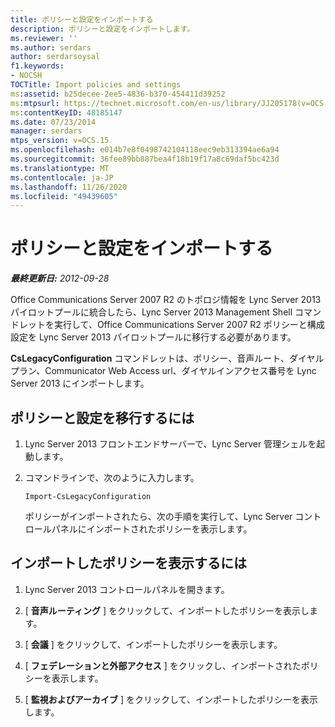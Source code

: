 ```yaml
---
title: ポリシーと設定をインポートする
description: ポリシーと設定をインポートします。
ms.reviewer: ''
ms.author: serdars
author: serdarsoysal
f1.keywords:
- NOCSH
TOCTitle: Import policies and settings
ms:assetid: b25decee-2ee5-4836-b370-454411d39252
ms:mtpsurl: https://technet.microsoft.com/en-us/library/JJ205178(v=OCS.15)
ms:contentKeyID: 48185147
ms.date: 07/23/2014
manager: serdars
mtps_version: v=OCS.15
ms.openlocfilehash: e014b7e8f0498742104118eec9eb313394ae6a94
ms.sourcegitcommit: 36fee89bb887bea4f18b19f17a8c69daf5bc423d
ms.translationtype: MT
ms.contentlocale: ja-JP
ms.lasthandoff: 11/26/2020
ms.locfileid: "49439605"
---
```

# <a name="import-policies-and-settings"></a>ポリシーと設定をインポートする

<div data-xmlns="http://www.w3.org/1999/xhtml">

<div class="topic" data-xmlns="http://www.w3.org/1999/xhtml" data-msxsl="urn:schemas-microsoft-com:xslt" data-cs="https://msdn.microsoft.com/">

<div data-asp="https://msdn2.microsoft.com/asp">



</div>

<div id="mainSection">

<div id="mainBody">

<span> </span>

_**最終更新日:** 2012-09-28_

Office Communications Server 2007 R2 のトポロジ情報を Lync Server 2013 パイロットプールに統合したら、Lync Server 2013 Management Shell コマンドレットを実行して、Office Communications Server 2007 R2 ポリシーと構成設定を Lync Server 2013 パイロットプールに移行する必要があります。

**CsLegacyConfiguration** コマンドレットは、ポリシー、音声ルート、ダイヤルプラン、Communicator Web Access url、ダイヤルインアクセス番号を Lync Server 2013 にインポートします。

<div>

## <a name="to-migrate-policies-and-settings"></a>ポリシーと設定を移行するには

1.  Lync Server 2013 フロントエンドサーバーで、Lync Server 管理シェルを起動します。

2.  コマンドラインで、次のように入力します。
    
        Import-CsLegacyConfiguration
    
    ポリシーがインポートされたら、次の手順を実行して、Lync Server コントロールパネルにインポートされたポリシーを表示します。

</div>

<div>

## <a name="to-view-imported-policies"></a>インポートしたポリシーを表示するには

1.  Lync Server 2013 コントロールパネルを開きます。

2.  [ **音声ルーティング** ] をクリックして、インポートしたポリシーを表示します。

3.  [ **会議** ] をクリックして、インポートしたポリシーを表示します。

4.  [ **フェデレーションと外部アクセス** ] をクリックし、インポートされたポリシーを表示します。

5.  [ **監視およびアーカイブ** ] をクリックして、インポートしたポリシーを表示します。

</div>

</div>

<span> </span>

</div>

</div>

</div>

